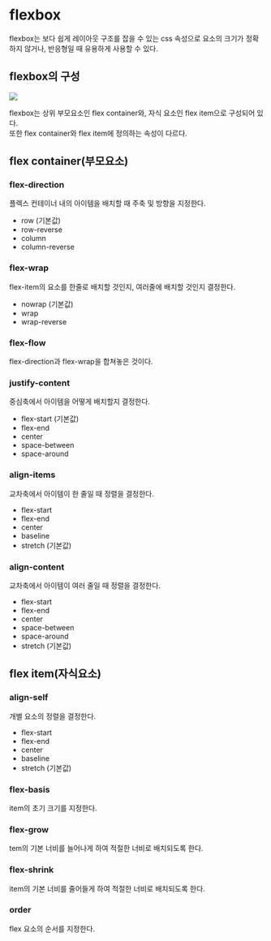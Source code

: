 # flexbox 
flexbox는 보다 쉽게 레이아웃 구조를 잡을 수 있는 css 속성으로 요소의 크기가 정확하지 않거나, 반응형일 때 유용하게 사용할 수 있다.

## flexbox의 구성
![](https://img1.daumcdn.net/thumb/R1280x0/?scode=mtistory2&fname=https%3A%2F%2Fblog.kakaocdn.net%2Fdn%2FbW3fLC%2Fbtq3t32nwwH%2FKPYcK4aDm9yWNuPfEAWLCk%2Fimg.png)

flexbox는 상위 부모요소인 flex container와, 자식 요소인 flex item으로 구성되어 있다.  
또한 flex container와 flex item에 정의하는 속성이 다르다.

## flex container(부모요소)

### flex-direction
플렉스 컨테이너 내의 아이템을 배치할 때 주축 및 방향을 지정한다.
- row (기본값)
- row-reverse
- column
- column-reverse

### flex-wrap
flex-item의 요소를 한줄로 배치할 것인지, 여러줄에 배치할 것인지 결정한다.
- nowrap (기본값)
- wrap 
- wrap-reverse 

### flex-flow
flex-direction과 flex-wrap을 합쳐놓은 것이다.

### justify-content
중심축에서 아이템을 어떻게 배치할지 결정한다.
- flex-start (기본값)
- flex-end
- center 
- space-between
- space-around 

### align-items
교차축에서 아이템이 한 줄일 때 정렬을 결정한다.
- flex-start
- flex-end
- center
- baseline
- stretch (기본값)

### align-content
교차축에서 아이템이 여러 줄일 때 정렬을 결정한다.
- flex-start 
- flex-end 
- center 
- space-between
- space-around 
- stretch (기본값)


## flex item(자식요소)

### align-self
개별 요소의 정렬을 결정한다. 
- flex-start
- flex-end
- center
- baseline
- stretch (기본값)

### flex-basis
item의 초기 크기를 지정한다.

### flex-grow
tem의 기본 너비를 늘어나게 하여 적절한 너비로 배치되도록 한다.

### flex-shrink
item의 기본 너비를 줄어들게 하여 적절한 너비로 배치되도록 한다.

### order
flex 요소의 순서를 지정한다. 

